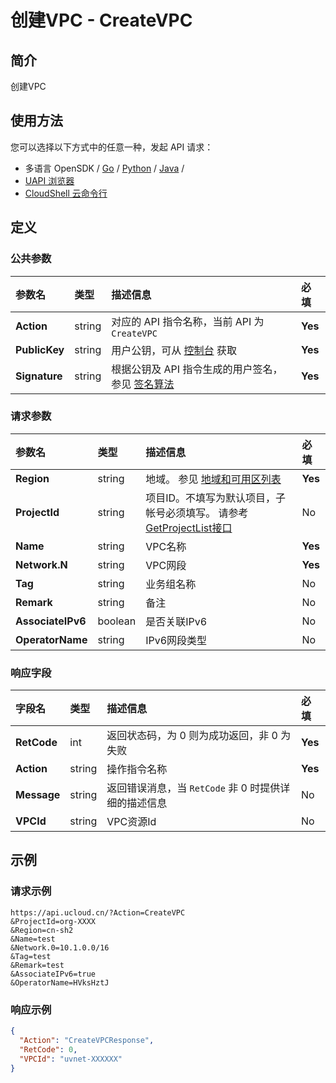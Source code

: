 # 创建VPC - CreateVPC

## 简介

创建VPC






## 使用方法

您可以选择以下方式中的任意一种，发起 API 请求：
- 多语言 OpenSDK / [Go](https://github.com/ucloud/ucloud-sdk-go) / [Python](https://github.com/ucloud/ucloud-sdk-python3) / [Java](https://github.com/ucloud/ucloud-sdk-java) /
- [UAPI 浏览器](https://console.ucloud.cn/uapi/detail?id=CreateVPC)
- [CloudShell 云命令行](https://shell.ucloud.cn/)


## 定义

### 公共参数

| 参数名 | 类型 | 描述信息 | 必填 |
|:---|:---|:---|:---|
| **Action**     | string  | 对应的 API 指令名称，当前 API 为 `CreateVPC`                        | **Yes** |
| **PublicKey**  | string  | 用户公钥，可从 [控制台](https://console.ucloud.cn/uapi/apikey) 获取                                             | **Yes** |
| **Signature**  | string  | 根据公钥及 API 指令生成的用户签名，参见 [签名算法](api/summary/signature.md)  | **Yes** |

### 请求参数

| 参数名 | 类型 | 描述信息 | 必填 |
|:---|:---|:---|:---|
| **Region** | string | 地域。 参见 [地域和可用区列表](https://docs.ucloud.cn/api/summary/regionlist) |**Yes**|
| **ProjectId** | string | 项目ID。不填写为默认项目，子帐号必须填写。 请参考[GetProjectList接口](https://docs.ucloud.cn/api/summary/get_project_list) |No|
| **Name** | string | VPC名称 |**Yes**|
| **Network.N** | string | VPC网段 |**Yes**|
| **Tag** | string | 业务组名称 |No|
| **Remark** | string | 备注 |No|
| **AssociateIPv6** | boolean | 是否关联IPv6 |No|
| **OperatorName** | string | IPv6网段类型 |No|

### 响应字段

| 字段名 | 类型 | 描述信息 | 必填 |
|:---|:---|:---|:---|
| **RetCode** | int | 返回状态码，为 0 则为成功返回，非 0 为失败 |**Yes**|
| **Action** | string | 操作指令名称 |**Yes**|
| **Message** | string | 返回错误消息，当 `RetCode` 非 0 时提供详细的描述信息 |No|
| **VPCId** | string | VPC资源Id |No|




## 示例

### 请求示例
    
```
https://api.ucloud.cn/?Action=CreateVPC
&ProjectId=org-XXXX
&Region=cn-sh2
&Name=test
&Network.0=10.1.0.0/16
&Tag=test
&Remark=test
&AssociateIPv6=true
&OperatorName=HVksHztJ
```

### 响应示例
    
```json
{
  "Action": "CreateVPCResponse",
  "RetCode": 0,
  "VPCId": "uvnet-XXXXXX"
}
```





